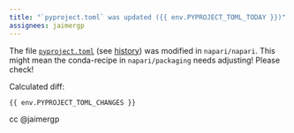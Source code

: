 ```yaml
---
title: "`pyproject.toml` was updated ({{ env.PYPROJECT_TOML_TODAY }})"
assignees: jaimergp
---
```


The file [`pyproject.toml`](https://github.com/napari/napari/blob/main/pyproject.toml) (see [history](https://github.com/napari/napari/commits/main/pyproject.toml)) was modified in `napari/napari`. This might mean the conda-recipe in `napari/packaging` needs adjusting! Please check!

Calculated diff:

```diff
{{ env.PYPROJECT_TOML_CHANGES }}
```

cc @jaimergp
